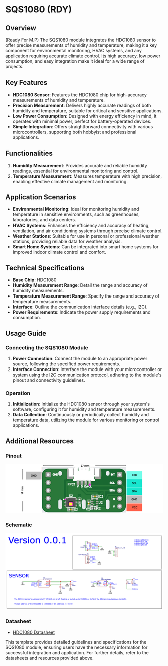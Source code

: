 # SQS1080 (RDY)

## Overview

(Ready For M.P) The SQS1080 module integrates the HDC1080 sensor to offer precise measurements of humidity and temperature, making it a key component for environmental monitoring, HVAC systems, and any application requiring accurate climate control. Its high accuracy, low power consumption, and easy integration make it ideal for a wide range of projects.

## Key Features

* **HDC1080 Sensor**: Features the HDC1080 chip for high-accuracy measurements of humidity and temperature.
* **Precision Measurement**: Delivers highly accurate readings of both humidity and temperature, suitable for critical and sensitive applications.
* **Low Power Consumption**: Designed with energy efficiency in mind, it operates with minimal power, perfect for battery-operated devices.
* **Simple Integration**: Offers straightforward connectivity with various microcontrollers, supporting both hobbyist and professional applications.

## Functionalities

1. **Humidity Measurement**: Provides accurate and reliable humidity readings, essential for environmental monitoring and control.
2. **Temperature Measurement**: Measures temperature with high precision, enabling effective climate management and monitoring.

## Application Scenarios

* **Environmental Monitoring**: Ideal for monitoring humidity and temperature in sensitive environments, such as greenhouses, laboratories, and data centers.
* **HVAC Systems**: Enhances the efficiency and accuracy of heating, ventilation, and air conditioning systems through precise climate control.
* **Weather Stations**: Suitable for use in personal or professional weather stations, providing reliable data for weather analysis.
* **Smart Home Systems**: Can be integrated into smart home systems for improved indoor climate control and comfort.

## Technical Specifications

* **Base Chip**: HDC1080
* **Humidity Measurement Range**: Detail the range and accuracy of humidity measurements.
* **Temperature Measurement Range**: Specify the range and accuracy of temperature measurements.
* **Interface**: Outline the communication interface details (e.g., I2C).
* **Power Requirements**: Indicate the power supply requirements and consumption.

## Usage Guide

### Connecting the SQS1080 Module

1. **Power Connection**: Connect the module to an appropriate power source, following the specified power requirements.
2. **Interface Connection**: Interface the module with your microcontroller or system using the I2C communication protocol, adhering to the module's pinout and connectivity guidelines.

### Operation

1. **Initialization**: Initialize the HDC1080 sensor through your system's software, configuring it for humidity and temperature measurements.
2. **Data Collection**: Continuously or periodically collect humidity and temperature data, utilizing the module for various monitoring or control applications.

## Additional Resources

### Pinout

![SQS1080 Pinout Diagram](pinout.png)

### Schematic

![SQS1080 Schematic Diagram](schematic.png)

### Datasheet

* [HDC1080 Datasheet](hdc1080.pdf)

This template provides detailed guidelines and specifications for the SQS1080 module, ensuring users have the necessary information for successful integration and application. For further details, refer to the datasheets and resources provided above.
